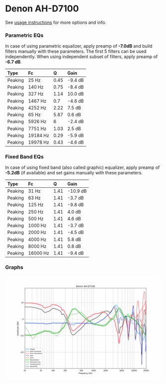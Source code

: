 # Denon AH-D7100
See [usage instructions](https://github.com/jaakkopasanen/AutoEq#usage) for more options and info.

### Parametric EQs
In case of using parametric equalizer, apply preamp of **-7.0dB** and build filters manually
with these parameters. The first 5 filters can be used independently.
When using independent subset of filters, apply preamp of **-6.7 dB**.

| Type    | Fc       |    Q | Gain    |
|:--------|:---------|:-----|:--------|
| Peaking | 25 Hz    | 0.45 | -9.4 dB |
| Peaking | 140 Hz   | 0.75 | -8.4 dB |
| Peaking | 327 Hz   | 1.14 | 10.0 dB |
| Peaking | 1467 Hz  | 0.7  | -4.6 dB |
| Peaking | 4252 Hz  | 2.22 | 7.5 dB  |
| Peaking | 65 Hz    | 5.87 | 0.6 dB  |
| Peaking | 5926 Hz  | 6    | -2.4 dB |
| Peaking | 7751 Hz  | 1.03 | 2.5 dB  |
| Peaking | 19184 Hz | 0.29 | -5.9 dB |
| Peaking | 19978 Hz | 0.43 | -4.6 dB |

### Fixed Band EQs
In case of using fixed band (also called graphic) equalizer, apply preamp of **-5.2dB**
(if available) and set gains manually with these parameters.

| Type    | Fc       |    Q | Gain     |
|:--------|:---------|:-----|:---------|
| Peaking | 31 Hz    | 1.41 | -10.9 dB |
| Peaking | 63 Hz    | 1.41 | -3.7 dB  |
| Peaking | 125 Hz   | 1.41 | -9.8 dB  |
| Peaking | 250 Hz   | 1.41 | 4.0 dB   |
| Peaking | 500 Hz   | 1.41 | 4.6 dB   |
| Peaking | 1000 Hz  | 1.41 | -3.7 dB  |
| Peaking | 2000 Hz  | 1.41 | -4.5 dB  |
| Peaking | 4000 Hz  | 1.41 | 5.8 dB   |
| Peaking | 8000 Hz  | 1.41 | 0.8 dB   |
| Peaking | 16000 Hz | 1.41 | -9.4 dB  |

### Graphs
![](./Denon%20AH-D7100.png)
